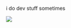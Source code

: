 i do dev stuff sometimes

![](https://skillicons.dev/icons?i=typescript,react,nextjs,vue,nuxtjs,svelte,astro,tailwind,swift,go,nodejs,bun,deno,vite,express,elysia,docker,git&perline=10)


 



